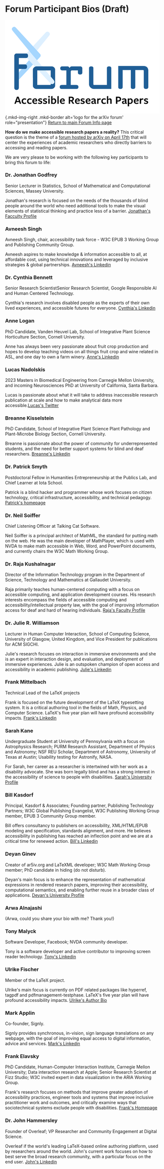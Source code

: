 # Forum Participant Bios (Draft)

![Logo for the arXiv forum](../../assets/arxiv-lockup-forum.png){.mkd-img-right .mkd-border alt='logo for the arXiv forum' role="presentation"}
[Return to main Forum Info page](accessibility_forum.md)

**How do we make accessible research papers a reality?** This critical question is the theme of a [forum hosted by arXiv on April 17th](accessibility_forum.md) that will center the experiences of academic researchers who directly barriers to accessing and reading papers.

We are very please to be working with the following key participants to bring this forum to life:

### Dr. Jonathan Godfrey
Senior Lecturer in Statistics, School of Mathematical and Computational Sciences, Massey University.

Jonathan's research is focused on the needs of the thousands of blind people around the world who need additional tools to make the visual elements of statistical thinking and practice less of a barrier. [Jonathan's Facculty Profile](https://www.massey.ac.nz/massey/expertise/profile.cfm?stref=416430)

### Avneesh Singh
Avneesh Singh, chair, accessibility task force - W3C EPUB 3 Working Group and Publishing Community Group.

Avneesh aspires to make knowledge & information accessible to all, at affordable cost, using technical innovations and leveraged by inclusive strategies & global partnerships. [Avneesh's Linkedin](https://www.linkedin.com/in/avneesh-singh-01b32316/)

### Dr. Cynthia Bennett
Senior Research ScientistSenior Research Scientist, Google Responsible AI and Human Centered Technology.

Cynthia's research involves disabled people as the experts of their own lived experiences, and accessible futures for everyone. [Cynthia's Linkedin](https://www.linkedin.com/in/clb5590/)

### Anne Logan
PhD Candidate, Vanden Heuvel Lab, School of Integrative Plant Science Horticulture Section, Cornell University.

Anne has always been very passionate about fruit crop production and hopes to develop teaching videos on all things fruit crop and wine related in ASL, and one day to own a farm winery. [Anne's Linkedin](https://www.linkedin.com/in/anne-kearney-logan-9a75b989/)

### Lucas Nadolskis
2023 Masters in Biomedical Engineering from Carnegie Mellon University, and incoming Neurosciences PhD at University of California, Santa Barbara.

Lucas is passionate about what it will take to address inaccessible research publication at scale and how to make analytical data more accessible.[Lucas's Twitter](https://twitter.com/lnadolskis?lang=en)

### Breanne Kisselstein
PhD Candidate, School of Integrative Plant Science Plant Pathology and Plant-Microbe Biology Section, Cornell University.

Breanne is passionate about the power of community for underrepresented students, and the need for better support systems for blind and deaf researchers. [Breanne's Linkedin](https://www.linkedin.com/in/breannekisselstein/)

### Dr. Patrick Smyth
Postdoctoral Fellow in Humanities Entrepreneurship at the Publics Lab, and Chief Learner at Iota School.

Patrick is a blind hacker and programmer whose work focuses on citizen technology, critical infrastructure, accessibility, and technical pedagogy. [Patrick's homepage](https://smythp.com/index.html)

### Dr. Neil Soiffer
Chief Listening Officer at Talking Cat Software.

Neil Soiffer is a principal architect of MathML, the standard for putting math on the web.  He was the main developer of MathPlayer, which is used with NVDA to make math accessible in Web, Word, and PowerPoint documents, and currently chairs the W3C Math Working Group.

### Dr. Raja Kushalnagar
Director of the Information Technology program in the Department of Science, Technology and Mathematics at Gallaudet University.

Raja primarily teaches human-centered computing with a focus on accessible computing, and application development courses. His research interests encompass the fields of accessible computing and accessibility/intellectual property law, with the goal of improving information access for deaf and hard of hearing individuals. [Raja's Faculty Profile](https://gallaudet.edu/personnel/raja-kushalnagar/)

### Dr. Julie R. Williamson
Lecturer in Human Computer Interaction, School of Computing Science, University of Glasgow, United Kingdom, and Vice President for publications for ACM SIGCHI.

Julie's research focuses on interaction in immersive environments and she is an expert in interaction design, and evaluation, and deployment of immersive experiences. Julie is an outspoken champion of open access and accessibility in academic publishing.
[Julie's Linkedin](https://www.linkedin.com/in/julierico/)

### Frank Mittelbach
Technical Lead of the LaTeX projects

Frank is focused on the future development of the LaTeX typesetting system. It is a critical authoring tool in the fields of Math, Physics, and Computer Science. LaTeX's five year plan will have profound accessibility impacts. [Frank's Linkedin](https://www.linkedin.com/in/frankmittelbach/)

### Sarah Kane
Undergraduate Student at University of Pennsylvania with a focus on Astrophysics Research; PURM Research Assistant, Department of Physics and Astronomy; NSF REU Scholar, Department of Astronomy, University of Texas at Austin; Usability testing for Astronify, NASA.

For Sarah, her career as a researcher is intertwined with her work as a disability advocate. She was born legally blind and has a strong interest in the accessibility of science to people with disabilities. [Sarah's University Profile](https://curf.upenn.edu/profile/kane-sarah)

### Bill Kasdorf
Principal, Kasdorf & Associates; Founding partner, Publishing Technology Partners; W3C Global Publishing Evangelist, W3C Publishing Working Group member, EPUB 3 Community Group member.

Bill offers consultancy to publishers on accessibility, XML/HTML/EPUB modeling and specification, standards alignment, and more. He believes accessibility in publishing has reached an inflection point and we are at a critical time for renewed action. [Bill's Linkedin](https://www.linkedin.com/in/billkasdorf/)

### Deyan Ginev
Creator of ar5iv.org and LaTeXML developer; W3C Math Working Group member; PhD candidate in hiding (do not disturb).

Deyan's main focus is to enhance the representation of mathematical expressions in rendered research papers, improving their accessibility, computational semantics, and enabling further reuse in a broader class of applications. [Deyan's University Profile](https://kwarc.info/people/dginev/)

### Arwa Alnajashi
(Arwa, could you share your bio with me? Thank you!)

### Tony Malyck
Software Developer, Facebook; NVDA community developer.

Tony is a software developer and active contributor to improving screen reader technology. [Tony's Linkedin](https://www.linkedin.com/in/tony-malykh-2971591/)

### Ulrike Fischer
Member of the LaTeX project.

Ulrike's main focus is currently on PDF related packages like hyperref, tagpdf and pdfmanagement-testphase. LaTeX's five year plan will have profound accessibility impacts. [Ulrike's Author Bio](https://www.informit.com/authors/bio/BA672B25-A399-4C25-9AC6-472F5BF29CA2)

### Mark Applin
Co-founder, Signly.

Signly provides synchronous, in-vision, sign language translations on any webpage, with the goal of improving equal access to digital information, advice and services. [Mark's Linkedin](https://www.linkedin.com/in/mark-applin-20b9384/)

### Frank Elavsky
PhD Candidate, Human-Computer Interaction Institute, Carnegie Mellon University; Data interaction research at Apple; Senior Research Scientist at Fizz Studio; W3C invited expert in data visualization in the ARIA Working Group.

Frank's research focuses on methods that improve greater adoption of accessibility practices, engineer tools and systems that improve inclusive practitioner work and outcomes, and critically examine ways that sociotechnical systems exclude people with disabilities. [Frank's Homepage](https://www.frank.computer/)

### Dr. John Hammersley
Founder of Overleaf; VP Researcher and Community Engagement at Digital Science.

Overleaf if the world's leading LaTeX-based online authoring platform, used by researchers around the world. John's current work focuses on how to best serve the broad research community, with a particular focus on the end user. [John's Linkedin](https://www.linkedin.com/in/john-hammersley-6419a266/)

